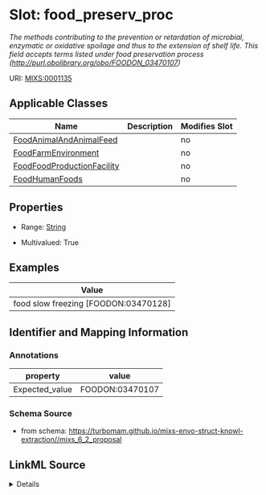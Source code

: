 # Slot: food_preserv_proc


_The methods contributing to the prevention or retardation of microbial, enzymatic or oxidative spoilage and thus to the extension of shelf life. This field accepts terms listed under food preservation process (http://purl.obolibrary.org/obo/FOODON_03470107)_



URI: [MIXS:0001135](https://w3id.org/mixs/0001135)



<!-- no inheritance hierarchy -->




## Applicable Classes

| Name | Description | Modifies Slot |
| --- | --- | --- |
[FoodAnimalAndAnimalFeed](FoodAnimalAndAnimalFeed.md) |  |  no  |
[FoodFarmEnvironment](FoodFarmEnvironment.md) |  |  no  |
[FoodFoodProductionFacility](FoodFoodProductionFacility.md) |  |  no  |
[FoodHumanFoods](FoodHumanFoods.md) |  |  no  |







## Properties

* Range: [String](String.md)

* Multivalued: True






## Examples

| Value |
| --- |
| food slow freezing [FOODON:03470128] |

## Identifier and Mapping Information





### Annotations

| property | value |
| --- | --- |
| Expected_value | FOODON:03470107 |



### Schema Source


* from schema: https://turbomam.github.io/mixs-envo-struct-knowl-extraction//mixs_6_2_proposal




## LinkML Source

<details>
```yaml
name: food_preserv_proc
annotations:
  Expected_value:
    tag: Expected_value
    value: FOODON:03470107
description: The methods contributing to the prevention or retardation of microbial,
  enzymatic or oxidative spoilage and thus to the extension of shelf life. This field
  accepts terms listed under food preservation process (http://purl.obolibrary.org/obo/FOODON_03470107)
title: food preservation process
notes:
- food
- process
examples:
- value: food slow freezing [FOODON:03470128]
from_schema: https://turbomam.github.io/mixs-envo-struct-knowl-extraction//mixs_6_2_proposal
rank: 1000
string_serialization: '{text}|{termLabel} [{termID}]'
slot_uri: MIXS:0001135
multivalued: true
alias: food_preserv_proc
domain_of:
- FoodAnimalAndAnimalFeed
- FoodFarmEnvironment
- FoodFoodProductionFacility
- FoodHumanFoods
range: string
required: false
recommended: false

```
</details>
